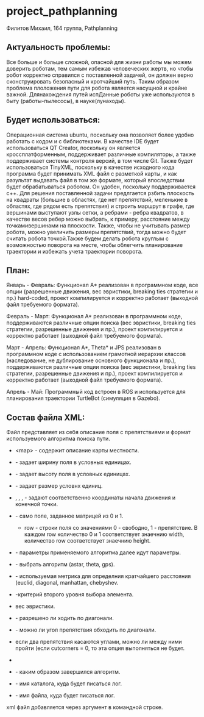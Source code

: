 # project_pathplanning
Филитов Михаил, 164 группа, Pathplanning

Актуальность проблемы:
-----------------------

Все больше и больше сложной, опасной для жизни работы мы можем доверить роботам, тем самым избежав человеческих жертв, но чтобы робот корректно справился с поставленной задачей, он должен верно сконструировать безопасный и кротчайший путь. Таким образом проблема плоложения пути для робота является насущной и крайне важной. Длянахождения путей испДанные роботы уже используются в быту (работы-пылесосы), в науке(лунаходы).

Будет использоваться:
---------------------

Операционная система ubuntu, поскольку она позволяет более удобно работать с кодом и с библиотеками.
В качестве IDE будет использоваться QT Creator, поскольку он является кроссплатформенным, поддерживает различные компиляторы, а также поддерживает системы контроля версий, в том числе Git.
Также будет использоваться TinyXML, поскольку в качестве исходного кода программа будет принимать XML файл с разметкой карты, и как разультат выдавать файл в том же формате, который впоследствии будет обрабатываться роботом. Он удобен, поскольку поддерживается с++.
Для решения поставленной задачи предлгается рзбить плоскость на квадраты (большие в областях, где нет препятствий, меленькие в областях, где рядом есть препятствия) и строить маршрут в  графе, где вершинами выступают узлы сетки, а ребрами - ребра квадратов, в качестве весов ребер можно выбрать, к примеру, расстояние между точкамивершинами на плоскости. Также, чтобы не учитывать размер робота, можно увеличить размеры препятствий, тогда можно будет считать робота точкой.Также будем делать робота круглым с возможностью поворота на месте, чтобы облегчить планирование траектории и избежать учета траектории поворота.


План:
------

Январь - Февраль: Функционал A* реализован в программном коде, все опции (разрешенные движения, вес эвристики, breaking ties стратегии и пр.) hard-coded, проект компилируется и корректно работает (выходной файл требуемого формата).

Февраль - Март:  Функционал A* реализован в программном коде, поддерживаются различные опции поиска (вес эвристики, breaking ties стратегии, разрешенные движения и пр.), проект компилируется и корректно работает (выходной файл требуемого формата).

Март - Апрель: Функционал A*, Theta* и JPS реализован в программном коде с использованием грамотной иерархии классов (наследование, не дублирование основного функционала и пр.), поддерживаются различные опции поиска (вес эвристики, breaking ties стратегии, разрешенные движения и пр.), проект компилируется и корректно работает (выходной файл требуемого формата).

Апрель - Май:  Программный код встроен в ROS и используется для планирования траектории TurtleBot (симуляция в Gazebo).

Состав файла XML:
------------------
Файл представляет из себя описание поля с препятствиями и формат используемого алгоритма поиска пути.

+ \<map\> - содержит описание карты местности.

 + <width> - задает ширину поля в условных единицах.

 + <height> - задает высоту поля в условных единицах.
 + <cellsize> - задает размер условнх единиц.
 + <startx>, <starty>, <finishx>, <finishy> - задают соответственно координаты начала движения и конечной точки.
 + <grid> - само поле, заданное матрицей из 0 и 1.
    + row - строки поля со значениями 0 - свободно, 1 - препятствие. В каждом row количество 0 и 1 соответствует знаечнию width, количество row соответствует знаечнию height.

+ <algorithm> - параметры применяемого алгоритма далее идут параметры.
 + <searchtype> - выбрать алгоритм (astar, theta, gps).
 + <metrictype> - используемая метрика для определния кратчайшего расстояния (euclid, diagonal, manhattan, chebyshev.
 + <breakingties> -критерий второго уровня выбора элемента.
 + <hweight> вес эвристики.
 + <allowdiagonal> - разрешено ли ходить по диагонали.
 + <cutcorners> - можно ли угол препятствия обходить по диагонали.
 + <allowsqueeze> если два препятствия касаются углами, можно ли между ними пройти (если cutcorners = 0, то эта опция выполняться не будет.
+ <options>
 + <loglevel> - каким образом завершился алгоритм.
 + <logpath> - имя каталога, куда будет писаться лог.
 + <logfilename> - имя файла, куда будет писаться лог.

xml файл добавляется через аргумент в командной строке.



